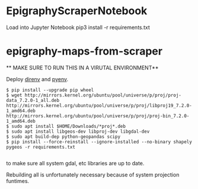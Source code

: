 # EpigraphyScraperNotebook

Load into Jupyter Notebook
pip3 install -r requirements.txt

# epigraphy-maps-from-scraper


** MAKE SURE TO RUN THIS IN A VIRUTAL ENVIRONMENT**

Deploy [direnv](https://direnv.net/docs/installation.html) and [pyenv](https://github.com/direnv/direnv/wiki/Python#pyenv). 

```
$ pip install --upgrade pip wheel
$ wget http://mirrors.kernel.org/ubuntu/pool/universe/p/proj/proj-data_7.2.0-1_all.deb http://mirrors.kernel.org/ubuntu/pool/universe/p/proj/libproj19_7.2.0-1_amd64.deb http://mirrors.kernel.org/ubuntu/pool/universe/p/proj/proj-bin_7.2.0-1_amd64.deb
$ sudo apt install $HOME/Downloads/*proj*.deb
$ sudo apt install libgeos-dev libproj-dev libgdal-dev
$ sudo apt build-dep python-geopandas scipy
$ pip install --force-reinstall --ignore-installed --no-binary shapely pygeos -r requirements.txt 
 
```

 to make sure all system gdal, etc libraries are up to date.

 Rebuilding all is unfortunately necessary because of system projection funtimes.